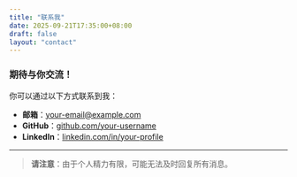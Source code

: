 ```yaml
---
title: "联系我"
date: 2025-09-21T17:35:00+08:00
draft: false
layout: "contact"
---
```


### 期待与你交流！

你可以通过以下方式联系到我：

- **邮箱**：[your-email@example.com](mailto:your-email@example.com)
- **GitHub**：[github.com/your-username](https://github.com/your-username)
- **LinkedIn**：[linkedin.com/in/your-profile](https://linkedin.com/in/your-profile)

---

> **请注意**：由于个人精力有限，可能无法及时回复所有消息。
